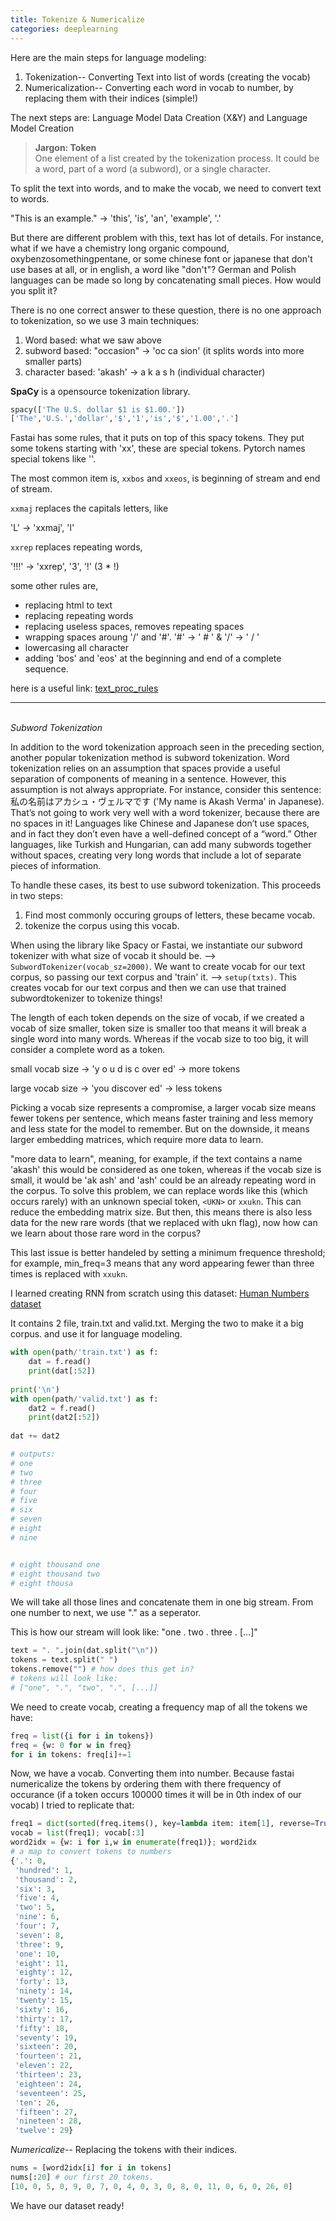 ```yaml
---
title: Tokenize & Numericalize
categories: deeplearning
---
```


Here are the main steps for language modeling:
1. Tokenization-- Converting Text into list of words (creating the vocab)
2. Numericalization-- Converting each word in vocab to number, by replacing them with their indices (simple!)

The next steps are: Language Model Data Creation (X&Y) and Language Model Creation

> **Jargon: Token** <br/> One element of a list created by the tokenization process. It could be a word, part of a word (a subword), or a single character.

To split the text into words, and to make the vocab, we need to convert text to words.

"This is an example." -> 'this', 'is', 'an', 'example', '.'

But there are different problem with this, text has lot of details. For instance, what if we have a chemistry long organic compound, oxybenzosomethingpentane, or some chinese font or japanese that don't use bases at all, or in english, a word like "don't"? German and Polish languages can be made so long by concatenating small pieces. How would you split it? 

There is no one correct answer to these question, there is no one approach to tokenization, so we use 3 main techniques:
1. Word based: what we saw above
2. subword based: "occasion" -> 'oc ca sion' (it splits words into more smaller parts)
3. character based: 'akash' -> a k a s h (individual character)
 
**SpaCy** is a opensource tokenization library. 

```py
spacy(['The U.S. dollar $1 is $1.00.'])
['The','U.S.','dollar','$','1','is','$','1.00','.']
```

Fastai has some rules, that it puts on top of this spacy tokens. They put some tokens starting with 'xx', these are special tokens. Pytorch names special tokens like '<something>'.

The most common item is, `xxbos` and `xxeos`, is beginning of stream and end of stream. 

`xxmaj` replaces the capitals letters, like

'L' -> 'xxmaj', 'l'

`xxrep` replaces repeating words,

'!!!' -> 'xxrep', '3', '!' (3 * !)

some other rules are,
- replacing html to text 
- replacing repeating words
- replacing useless spaces, removes repeating spaces
- wrapping spaces aroung '/' and '#'.
    '#' -> ' # ' & '/' -> ' / '
- lowercasing all character
- adding 'bos' and 'eos' at the beginning and end of a complete sequence.

here is a useful link: [text_proc_rules](https://github.com/fastai/fastai/blob/master/fastai/text/core.py#L23)

-----------------
<br/> *Subword Tokenization*

In addition to the word tokenization approach seen in the preceding section, another popular tokenization method is subword tokenization. Word tokenization relies on an assumption that spaces provide a useful separation of components of meaning in a sentence. However, this assumption is not always appropriate. For instance, consider this sentence: 私の名前はアカシュ・ヴェルマです ('My name is Akash Verma' in Japanese). That’s not going to work very well with a word tokenizer, because there are no spaces in it! Languages like Chinese and Japanese don’t use spaces, and in fact they don’t even have a well-defined concept of a “word.” Other languages, like Turkish and Hungarian, can add many subwords together without spaces, creating very long words that include a lot of separate pieces of information.

To handle these cases, its best to use subword tokenization. This proceeds in two steps:
1. Find most commonly occuring groups of letters, these became vocab.
2. tokenize the corpus using this vocab.

When using the library like Spacy or Fastai, we instantiate our subword tokenizer with what size of vocab it should be. --> `SubwordTokenizer(vocab_sz=2000)`. We want to create vocab for our text corpus, so passing our text corpus and 'train' it. --> `setup(txts)`. This creates vocab for our text corpus and then we can use that trained subwordtokenizer to tokenize things!

The length of each token depends on the size of vocab, if we created a vocab of size smaller, token size is smaller too that means it will break a single word into many words. Whereas if the vocab size to too big, it will consider a complete word as a token.

small vocab size -> 'y o u d is c over ed' -> more tokens

large vocab size -> 'you discover ed' -> less tokens

Picking a vocab size represents a compromise, a larger vocab size means fewer tokens per sentence, which means faster training and less memory and less state for the model to remember. But on the downside, it means larger embedding matrices, which require more data to learn.

"more data to learn", meaning, for example, if the text contains a name 'akash' this would be considered as one token, whereas if the vocab size is small, it would be 'ak ash' and 'ash' could be an already repeating word in the corpus. To solve this problem, we can replace words like this (which occurs rarely) with an unknown special token, `<UKN>` or `xxukn`. This can reduce the embedding matrix size. But then, this means there is also less data for the new rare words (that we replaced with ukn flag), now how can we learn about those rare word in the corpus?

This last issue is better handeled by setting a minimum frequence threshold; for example, min_freq=3 means that any word appearing fewer than three times is replaced with `xxukn`.

I learned creating RNN from scratch using this dataset: [Human Numbers dataset](https://www.leebutterman.com/2020/09/30/human-numbers-100k.html)

It contains 2 file, train.txt and valid.txt. Merging the two to make it a big corpus. and use it for language modeling.

```py
with open(path/'train.txt') as f:
    dat = f.read()
    print(dat[:52])
    
print('\n')
with open(path/'valid.txt') as f:
    dat2 = f.read()
    print(dat2[:52])
    
dat += dat2

# outputs:
# one 
# two 
# three 
# four 
# five 
# six 
# seven 
# eight 
# nine


# eight thousand one 
# eight thousand two 
# eight thousa
```

We will take all those lines and concatenate them in one big stream. From one number to next, we use "." as a seperator.

This is how our stream will look like: "one . two . three . [...]"

```py
text = ". ".join(dat.split("\n"))
tokens = text.split(" ")
tokens.remove("") # how does this get in?
# tokens will look like:
# ["one", ".", "two", ".", [...]]
```


We need to create vocab, creating a frequency map of all the tokens we have:

```py
freq = list({i for i in tokens})
freq = {w: 0 for w in freq}
for i in tokens: freq[i]+=1
```

Now, we have a vocab. Converting them into number. Because fastai numericalize the tokens by ordering them with there frequency of occurance (if a token occurs 100000 times it will be in 0th index of our vocab) I tried to replicate that:

```py
freq1 = dict(sorted(freq.items(), key=lambda item: item[1], reverse=True))
vocab = list(freq1); vocab[:3]
word2idx = {w: i for i,w in enumerate(freq1)}; word2idx
# a map to convert tokens to numbers
{'.': 0,
 'hundred': 1,
 'thousand': 2,
 'six': 3,
 'five': 4,
 'two': 5,
 'nine': 6,
 'four': 7,
 'seven': 8,
 'three': 9,
 'one': 10,
 'eight': 11,
 'eighty': 12,
 'forty': 13,
 'ninety': 14,
 'twenty': 15,
 'sixty': 16,
 'thirty': 17,
 'fifty': 18,
 'seventy': 19,
 'sixteen': 20,
 'fourteen': 21,
 'eleven': 22,
 'thirteen': 23,
 'eighteen': 24,
 'seventeen': 25,
 'ten': 26,
 'fifteen': 27,
 'nineteen': 28,
 'twelve': 29}
```

*Numericalize*-- Replacing the tokens with their indices.

```py
nums = [word2idx[i] for i in tokens] 
nums[:20] # our first 20 tokens.
[10, 0, 5, 0, 9, 0, 7, 0, 4, 0, 3, 0, 8, 0, 11, 0, 6, 0, 26, 0]
```

We have our dataset ready!